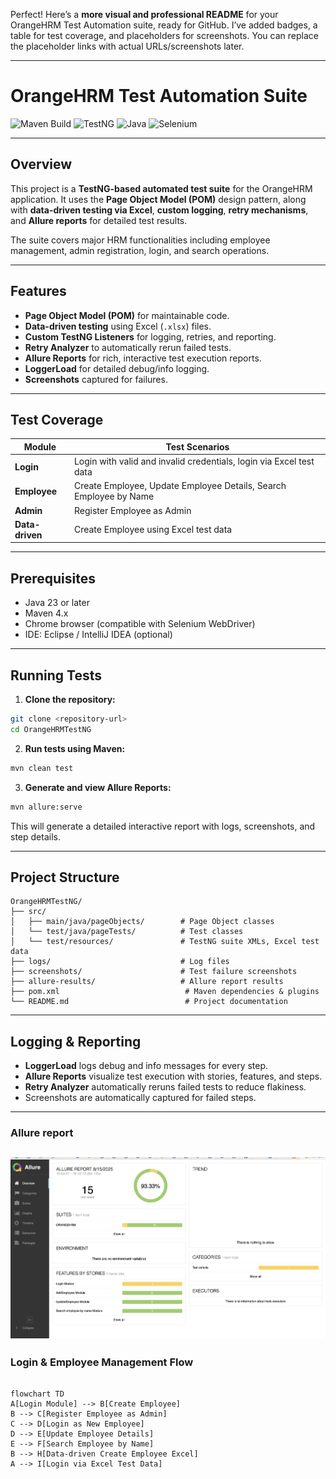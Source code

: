 Perfect! Here’s a **more visual and professional README** for your OrangeHRM Test Automation suite, ready for GitHub. I’ve added badges, a table for test coverage, and placeholders for screenshots. You can replace the placeholder links with actual URLs/screenshots later.

---

# OrangeHRM Test Automation Suite

![Maven Build](https://img.shields.io/maven-central/v/org.apache.maven/plugins/maven-surefire-plugin)
![TestNG](https://img.shields.io/badge/TestNG-7.10.1-brightgreen)
![Java](https://img.shields.io/badge/Java-23-blue)
![Selenium](https://img.shields.io/badge/Selenium-4.21.0-blueviolet)

---

## Overview

This project is a **TestNG-based automated test suite** for the OrangeHRM application. It uses the **Page Object Model (POM)** design pattern, along with **data-driven testing via Excel**, **custom logging**, **retry mechanisms**, and **Allure reports** for detailed test results.

The suite covers major HRM functionalities including employee management, admin registration, login, and search operations.

---

## Features

* **Page Object Model (POM)** for maintainable code.
* **Data-driven testing** using Excel (`.xlsx`) files.
* **Custom TestNG Listeners** for logging, retries, and reporting.
* **Retry Analyzer** to automatically rerun failed tests.
* **Allure Reports** for rich, interactive test execution reports.
* **LoggerLoad** for detailed debug/info logging.
* **Screenshots** captured for failures.

---

## Test Coverage

| Module          | Test Scenarios                                                         |
| --------------- | ---------------------------------------------------------------------- |
| **Login**       | Login with valid and invalid credentials, login via Excel test data    |
| **Employee**    | Create Employee, Update Employee Details, Search Employee by Name      |
| **Admin**       | Register Employee as Admin                                             |
| **Data-driven** | Create Employee using Excel test data                                  |



---

## Prerequisites

* Java 23 or later
* Maven 4.x
* Chrome browser (compatible with Selenium WebDriver)
* IDE: Eclipse / IntelliJ IDEA (optional)

---

## Running Tests

1. **Clone the repository:**

```bash
git clone <repository-url>
cd OrangeHRMTestNG
```

2. **Run tests using Maven:**

```bash
mvn clean test
```

3. **Generate and view Allure Reports:**

```bash
mvn allure:serve
```

This will generate a detailed interactive report with logs, screenshots, and step details.

---

## Project Structure

```
OrangeHRMTestNG/
├── src/
│   ├── main/java/pageObjects/        # Page Object classes
│   └── test/java/pageTests/          # Test classes
│   └── test/resources/               # TestNG suite XMLs, Excel test data
├── logs/                             # Log files
├── screenshots/                      # Test failure screenshots
├── allure-results/                   # Allure report results
├── pom.xml                            # Maven dependencies & plugins
└── README.md                          # Project documentation
```

---

## Logging & Reporting

* **LoggerLoad** logs debug and info messages for every step.
* **Allure Reports** visualize test execution with stories, features, and steps.
* **Retry Analyzer** automatically reruns failed tests to reduce flakiness.
* Screenshots are automatically captured for failed steps.

---
### Allure report

![Allure Report](screenshots/OrangeHRMAllure.png)
---
### Login & Employee Management Flow
```mermaid

flowchart TD
A[Login Module] --> B[Create Employee]
B --> C[Register Employee as Admin]
C --> D[Login as New Employee]
D --> E[Update Employee Details]
E --> F[Search Employee by Name]
B --> H[Data-driven Create Employee Excel]
A --> I[Login via Excel Test Data]






